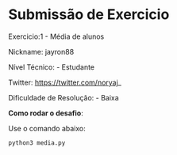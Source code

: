 # Submissão de Exercicio

Exercicio:1 - Média de alunos

Nickname: jayron88

Nível Técnico: - Estudante

Twitter: https://twitter.com/noryaj_

Dificuldade de Resolução: - Baixa

**Como rodar o desafio**: 

Use o comando abaixo: 
```bash
python3 media.py
```
